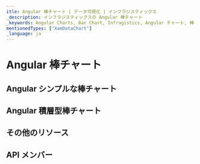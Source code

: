 ```yaml
---
itle: Angular 棒チャート | データ可視化 | インフラジスティックス
_description: インフラジスティックスの Angular 棒チャート
_keywords: Angular Charts, Bar Chart, Infragistics, Angular チャート, 棒チャート, インフラジスティックス
mentionedTypes: ["XamDataChart"]
_language: ja
---
```


# Angular 棒チャート

<!-- TODO add introduction about using data-chart -->

## Angular シンプルな棒チャート

<!-- TODO copy and combine content (code snippets, description) from these topics:
    data-chart-type-category-bar-series.md
-->

## Angular 積層型棒チャート

<!-- TODO copy and combine content (code snippets, description) from these topics:
	data-chart-type-stacked-bar-series.md
    data-chart-type-stacked-100-bar-series.md
-->

## その他のリソース

<!-- TODO list topic links related to this topic -->

## API メンバー

<!-- TODO list API links used in this topic -->
